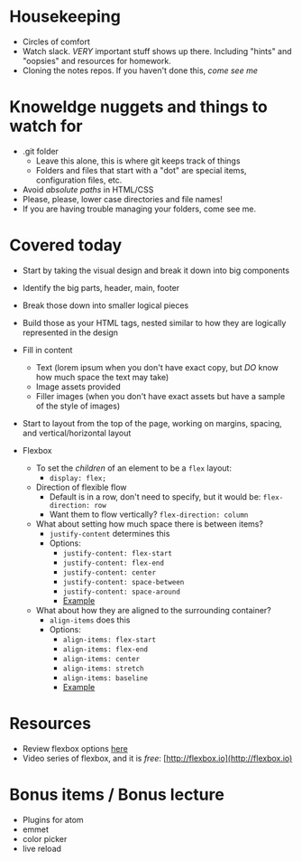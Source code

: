 # Housekeeping

- Circles of comfort
- Watch slack. *VERY* important stuff shows up there. Including "hints" and "oopsies" and resources for homework.
- Cloning the notes repos. If you haven't done this, _come see me_

# Knoweldge nuggets and things to watch for
- .git folder
  - Leave this alone, this is where git keeps track of things
  - Folders and files that start with a "dot" are special items, configuration files, etc.
- Avoid *absolute paths* in HTML/CSS
- Please, please, lower case directories and file names!
- If you are having trouble managing your folders, come see me.

# Covered today
- Start by taking the visual design and break it down into big components
 - Identify the big parts, header, main, footer
 - Break those down into smaller logical pieces
 - Build those as your HTML tags, nested similar to how they are logically represented in the design
 - Fill in content
   - Text (lorem ipsum when you don't have exact copy, but *DO* know how much space the text may take)
   - Image assets provided
   - Filler images (when you don't have exact assets but have a sample of the style of images)
 - Start to layout from the top of the page, working on margins, spacing, and vertical/horizontal layout

- Flexbox
  - To set the *children* of an element to be a `flex` layout:
    - `display: flex;`
  - Direction of flexible flow
    - Default is in a row, don't need to specify, but it would be:
      `flex-direction: row`
    - Want them to flow vertically?
      `flex-direction: column`
  - What about setting how much space there is between items?
    - `justify-content` determines this
    - Options:
      - `justify-content: flex-start`
      - `justify-content: flex-end`
      - `justify-content: center`
      - `justify-content: space-between`
      - `justify-content: space-around`
      - [Example](https://css-tricks.com/wp-content/uploads/2013/04/justify-content.svg)
  - What about how they are aligned to the surrounding container?
    - `align-items` does this
    - Options:
      - `align-items: flex-start`
      - `align-items: flex-end`
      - `align-items: center`
      - `align-items: stretch`
      - `align-items: baseline`
      - [Example](https://css-tricks.com/wp-content/uploads/2014/05/align-items.svg)

# Resources
- Review flexbox options [here](https://css-tricks.com/snippets/css/a-guide-to-flexbox/)
- Video series of flexbox, and it is *free*: [http://flexbox.io](http://flexbox.io)

# Bonus items / Bonus lecture
- Plugins for atom
 - emmet
 - color picker
 - live reload
